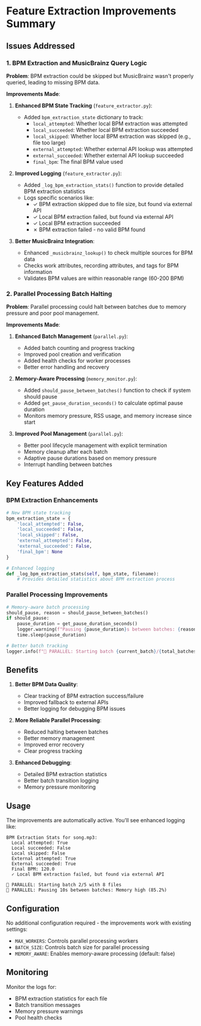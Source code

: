 # Feature Extraction Improvements Summary

## Issues Addressed

### 1. BPM Extraction and MusicBrainz Query Logic

**Problem**: BPM extraction could be skipped but MusicBrainz wasn't properly queried, leading to missing BPM data.

**Improvements Made**:

1. **Enhanced BPM State Tracking** (`feature_extractor.py`):
   - Added `bpm_extraction_state` dictionary to track:
     - `local_attempted`: Whether local BPM extraction was attempted
     - `local_succeeded`: Whether local BPM extraction succeeded
     - `local_skipped`: Whether local BPM extraction was skipped (e.g., file too large)
     - `external_attempted`: Whether external API lookup was attempted
     - `external_succeeded`: Whether external API lookup succeeded
     - `final_bpm`: The final BPM value used

2. **Improved Logging** (`feature_extractor.py`):
   - Added `_log_bpm_extraction_stats()` function to provide detailed BPM extraction statistics
   - Logs specific scenarios like:
     - ✓ BPM extraction skipped due to file size, but found via external API
     - ✓ Local BPM extraction failed, but found via external API
     - ✓ Local BPM extraction succeeded
     - ✗ BPM extraction failed - no valid BPM found

3. **Better MusicBrainz Integration**:
   - Enhanced `_musicbrainz_lookup()` to check multiple sources for BPM data
   - Checks work attributes, recording attributes, and tags for BPM information
   - Validates BPM values are within reasonable range (60-200 BPM)

### 2. Parallel Processing Batch Halting

**Problem**: Parallel processing could halt between batches due to memory pressure and poor pool management.

**Improvements Made**:

1. **Enhanced Batch Management** (`parallel.py`):
   - Added batch counting and progress tracking
   - Improved pool creation and verification
   - Added health checks for worker processes
   - Better error handling and recovery

2. **Memory-Aware Processing** (`memory_monitor.py`):
   - Added `should_pause_between_batches()` function to check if system should pause
   - Added `get_pause_duration_seconds()` to calculate optimal pause duration
   - Monitors memory pressure, RSS usage, and memory increase since start

3. **Improved Pool Management** (`parallel.py`):
   - Better pool lifecycle management with explicit termination
   - Memory cleanup after each batch
   - Adaptive pause durations based on memory pressure
   - Interrupt handling between batches

## Key Features Added

### BPM Extraction Enhancements

```python
# New BPM state tracking
bpm_extraction_state = {
    'local_attempted': False,
    'local_succeeded': False,
    'local_skipped': False,
    'external_attempted': False,
    'external_succeeded': False,
    'final_bpm': None
}

# Enhanced logging
def _log_bpm_extraction_stats(self, bpm_state, filename):
    # Provides detailed statistics about BPM extraction process
```

### Parallel Processing Improvements

```python
# Memory-aware batch processing
should_pause, reason = should_pause_between_batches()
if should_pause:
    pause_duration = get_pause_duration_seconds()
    logger.warning(f"Pausing {pause_duration}s between batches: {reason}")
    time.sleep(pause_duration)

# Better batch tracking
logger.info(f"🔄 PARALLEL: Starting batch {current_batch}/{total_batches} with {len(batch)} files")
```

## Benefits

1. **Better BPM Data Quality**: 
   - Clear tracking of BPM extraction success/failure
   - Improved fallback to external APIs
   - Better logging for debugging BPM issues

2. **More Reliable Parallel Processing**:
   - Reduced halting between batches
   - Better memory management
   - Improved error recovery
   - Clear progress tracking

3. **Enhanced Debugging**:
   - Detailed BPM extraction statistics
   - Better batch transition logging
   - Memory pressure monitoring

## Usage

The improvements are automatically active. You'll see enhanced logging like:

```
BPM Extraction Stats for song.mp3:
  Local attempted: True
  Local succeeded: False
  Local skipped: False
  External attempted: True
  External succeeded: True
  Final BPM: 120.0
  ✓ Local BPM extraction failed, but found via external API

🔄 PARALLEL: Starting batch 2/5 with 8 files
🔄 PARALLEL: Pausing 10s between batches: Memory high (85.2%)
```

## Configuration

No additional configuration required - the improvements work with existing settings:

- `MAX_WORKERS`: Controls parallel processing workers
- `BATCH_SIZE`: Controls batch size for parallel processing
- `MEMORY_AWARE`: Enables memory-aware processing (default: false)

## Monitoring

Monitor the logs for:
- BPM extraction statistics for each file
- Batch transition messages
- Memory pressure warnings
- Pool health checks 